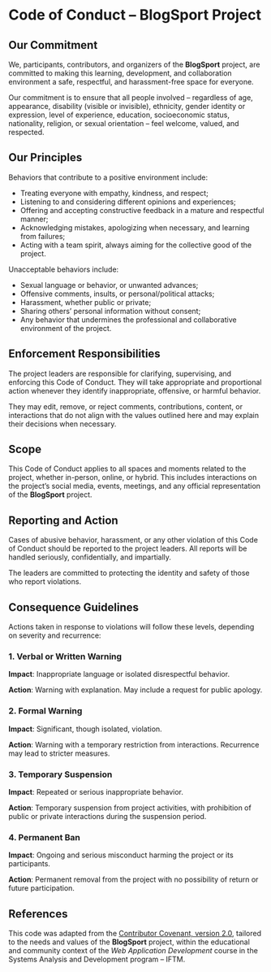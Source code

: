 # Code of Conduct – BlogSport Project

## Our Commitment

We, participants, contributors, and organizers of the **BlogSport** project, are committed to making this learning, development, and collaboration environment a safe, respectful, and harassment-free space for everyone.

Our commitment is to ensure that all people involved – regardless of age, appearance, disability (visible or invisible), ethnicity, gender identity or expression, level of experience, education, socioeconomic status, nationality, religion, or sexual orientation – feel welcome, valued, and respected.

## Our Principles

Behaviors that contribute to a positive environment include:

* Treating everyone with empathy, kindness, and respect;
* Listening to and considering different opinions and experiences;
* Offering and accepting constructive feedback in a mature and respectful manner;
* Acknowledging mistakes, apologizing when necessary, and learning from failures;
* Acting with a team spirit, always aiming for the collective good of the project.

Unacceptable behaviors include:

* Sexual language or behavior, or unwanted advances;
* Offensive comments, insults, or personal/political attacks;
* Harassment, whether public or private;
* Sharing others’ personal information without consent;
* Any behavior that undermines the professional and collaborative environment of the project.

## Enforcement Responsibilities

The project leaders are responsible for clarifying, supervising, and enforcing this Code of Conduct. They will take appropriate and proportional action whenever they identify inappropriate, offensive, or harmful behavior.

They may edit, remove, or reject comments, contributions, content, or interactions that do not align with the values outlined here and may explain their decisions when necessary.

## Scope

This Code of Conduct applies to all spaces and moments related to the project, whether in-person, online, or hybrid. This includes interactions on the project’s social media, events, meetings, and any official representation of the **BlogSport** project.

## Reporting and Action

Cases of abusive behavior, harassment, or any other violation of this Code of Conduct should be reported to the project leaders. All reports will be handled seriously, confidentially, and impartially.

The leaders are committed to protecting the identity and safety of those who report violations.

## Consequence Guidelines

Actions taken in response to violations will follow these levels, depending on severity and recurrence:

### 1. Verbal or Written Warning

**Impact**: Inappropriate language or isolated disrespectful behavior.

**Action**: Warning with explanation. May include a request for public apology.

### 2. Formal Warning

**Impact**: Significant, though isolated, violation.

**Action**: Warning with a temporary restriction from interactions. Recurrence may lead to stricter measures.

### 3. Temporary Suspension

**Impact**: Repeated or serious inappropriate behavior.

**Action**: Temporary suspension from project activities, with prohibition of public or private interactions during the suspension period.

### 4. Permanent Ban

**Impact**: Ongoing and serious misconduct harming the project or its participants.

**Action**: Permanent removal from the project with no possibility of return or future participation.

## References

This code was adapted from the [Contributor Covenant, version 2.0](https://www.contributor-covenant.org/version/2/0/code_of_conduct.html), tailored to the needs and values of the **BlogSport** project, within the educational and community context of the *Web Application Development* course in the Systems Analysis and Development program – IFTM.
